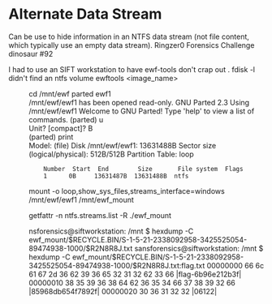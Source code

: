 # Alternate Data Stream
Can be use to hide information in an NTFS data stream (not file content, which typically use an empty data stream). 
Ringzer0 Forensics Challenge dinosaur #92

I had to use an SIFT workstation to have ewf-tools don't crap out . fdisk -l didn't find an ntfs volume
ewftools <image_name> <dir>
 cd /mnt/ewf
    parted ewf1    
        /mnt/ewf/ewf1 has been opened read-only.
        GNU Parted 2.3
        Using /mnt/ewf/ewf1
        Welcome to GNU Parted! Type 'help' to view a list of commands.
        (parted) u                                                                
        Unit?  [compact]? B                                                       
        (parted) print                                                            
        Model:  (file)
        Disk /mnt/ewf/ewf1: 13631488B
        Sector size (logical/physical): 512B/512B
        Partition Table: loop

        Number  Start  End        Size       File system  Flags
        1      0B     13631487B  13631488B  ntfs


mount -o loop,show_sys_files,streams_interface=windows /mnt/ewf/ewf1 /mnt/ewf_mount

getfattr -n ntfs.streams.list  -R ./ewf_mount



nsforensics@siftworkstation: /mnt
$ hexdump -C ewf_mount/\$RECYCLE.BIN/S-1-5-21-2338092958-3425525054-89474938-1000/\$R2N8R8J.txt
sansforensics@siftworkstation: /mnt
$ hexdump -C ewf_mount/\$RECYCLE.BIN/S-1-5-21-2338092958-3425525054-89474938-1000/\$R2N8R8J.txt:flag.txt
00000000  66 6c 61 67 2d 36 62 39  36 65 32 31 32 62 33 66  |flag-6b96e212b3f|
00000010  38 35 39 36 38 64 62 36  35 34 66 37 38 39 32 66  |85968db654f7892f|
00000020  30 36 31 32 32                                    |06122|

